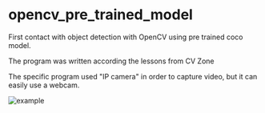 # opencv_pre_trained_model
First contact with object detection with OpenCV using pre trained coco model.

The program was written according the lessons from CV Zone

The specific program used "IP camera" in order to capture video, but it can easily use a webcam.

![example](https://user-images.githubusercontent.com/99045518/158164444-ea658fb8-b9b3-419e-a487-253088b121d5.PNG)
